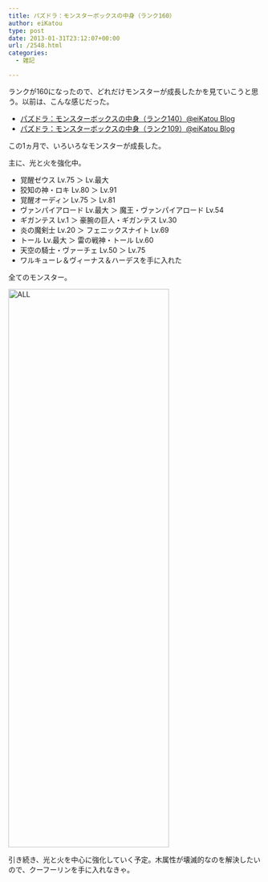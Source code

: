```yaml
---
title: パズドラ：モンスターボックスの中身（ランク160）
author: eiKatou
type: post
date: 2013-01-31T23:12:07+00:00
url: /2548.html
categories:
  - 雑記

---
```

ランクが160になったので、どれだけモンスターが成長したかを見ていこうと思う。以前は、こんな感じだった。

  * [パズドラ：モンスターボックスの中身（ランク140）@eiKatou Blog][1]
  * [パズドラ：モンスターボックスの中身（ランク109）@eiKatou Blog][2]

<!--more-->

この1ヵ月で、いろいろなモンスターが成長した。
  
主に、光と火を強化中。

  * 覚醒ゼウス Lv.75 ＞ Lv.最大
  * 狡知の神・ロキ Lv.80 ＞ Lv.91
  * 覚醒オーディン Lv.75 ＞ Lv.81
  * ヴァンパイアロード Lv.最大 ＞ 魔王・ヴァンパイアロード Lv.54
  * ギガンテス Lv.1 ＞ 豪腕の巨人・ギガンテス Lv.30
  * 炎の魔剣士 Lv.20 ＞ フェニックスナイト Lv.69
  * トール Lv.最大 ＞ 雷の戦神・トール Lv.60
  * 天空の騎士・ヴァーチェ Lv.50 ＞ Lv.75
  * ワルキューレ＆ヴィーナス＆ハーデスを手に入れた

全てのモンスター。
  
<img src="http://eikatou.net/blog/wp-content/uploads/2013/01/ALL.jpg" alt="ALL" width="320" height="1112" class="alignnone size-full wp-image-2549" srcset="/uploads/2013/01/ALL.jpg 320w, /uploads/2013/01/ALL-86x300.jpg 86w" sizes="(max-width: 320px) 100vw, 320px" />

引き続き、光と火を中心に強化していく予定。木属性が壊滅的なのを解決したいので、クーフーリンを手に入れなきゃ。

 [1]: http://eikatou.net/blog/2012/12/paz_monsterbox_140/
 [2]: http://eikatou.net/blog/2012/11/paz_monsterbox_109/
